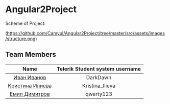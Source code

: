 ﻿# Angular2Project

Scheme of Project:

(https://github.com/Camyul/Angular2Project/tree/master/src/assets/images/structure.png)

## Team Members

| Name | Telerik Student system username |
|:----:|:-----------------------:|
| [Иван Иванов](https://github.com/Camyul) | DarkDawn |
| [Кристина Илиева](https://github.com/krisi0505) | Kristina_Ilieva |
| [Емил Димитров](https://github.com/EmilPD) | qwerty123 |
